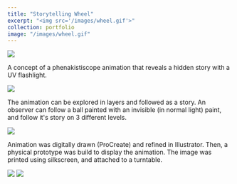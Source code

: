 ```yaml
---
title: "Storytelling Wheel"
excerpt: "<img src='/images/wheel.gif'>"
collection: portfolio
image: "/images/wheel.gif"
---
```

<img src='wheel.gif'>

A concept of a phenakistiscope animation that reveals a hidden story with a UV flashlight.

<img src='wheel1.png'>

The animation can be explored in layers and followed as a story. An observer can follow a ball painted with an invisible (in normal light) paint, and follow it's story on 3 different levels.

<img src='wheel2.png'>

Animation was digitally drawn (ProCreate) and refined in Illustrator. Then, a physical prototype was build to display the animation. The image was printed using silkscreen, and attached to a turntable. 

<img src='wheel2.gif'>
<img src='wheel3.gif'>
